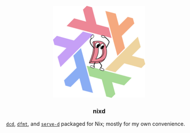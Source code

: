 <p align="center">
    <picture>
      <source media="(prefers-color-scheme: dark)" srcset="/.github/assets/nixd-dark.webp" width="250">
      <source media="(prefers-color-scheme: light)" srcset="/.github/assets/nixd-light.webp" width="250">
      <img alt="Logo" src="/.github/assets/nixd-dark.webp" width="250">
    </picture>
    <h3 align="center">nixd</h3>
</p>

[`dcd`](https://github.com/dlang-community/dcd),
[`dfmt`](https://github.com/dlang-community/dfmt),
and [`serve-d`](https://github.com/pure-d/serve-d)
packaged for Nix; mostly for my own convenience.

